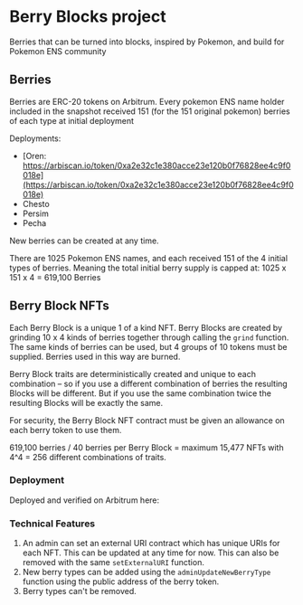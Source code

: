 # Berry Blocks project
Berries that can be turned into blocks, inspired by Pokemon, and build for Pokemon ENS community

## Berries
Berries are ERC-20 tokens on Arbitrum. Every pokemon ENS name holder included in the snapshot received 151 (for the 151 original pokemon) berries of each type at initial deployment

Deployments:
- [Oren: https://arbiscan.io/token/0xa2e32c1e380acce23e120b0f76828ee4c9f0018e](https://arbiscan.io/token/0xa2e32c1e380acce23e120b0f76828ee4c9f0018e)
- Chesto
- Persim
- Pecha

New berries can be created at any time.

There are 1025 Pokemon ENS names, and each received 151 of the 4 initial types of berries. Meaning the total initial berry supply is capped at: 1025 x 151 x 4 = 619,100 Berries

## Berry Block NFTs

Each Berry Block is a unique 1 of a kind NFT. Berry Blocks are created by grinding 10 x 4 kinds of berries together through calling the `grind` function. The same kinds of berries can be used, but 4 groups of 10 tokens must be supplied. Berries used in this way are burned.

Berry Block traits are deterministically created and unique to each combination – so if you use a different combination of berries the resulting Blocks will be different. But if you use the same combination twice the resulting Blocks will be exactly the same.

For security, the Berry Block NFT contract must be given an allowance on each berry token to use them.

619,100 berries / 40 berries per Berry Block = maximum 15,477 NFTs with 4^4 = 256 different combinations of traits.


### Deployment
Deployed and verified on Arbitrum here: 

### Technical Features
1. An admin can set an external URI contract which has unique URIs for each NFT. This can be updated at any time for now. This can also be removed with the same `setExternalURI` function.
2. New berry types can be added using the `adminUpdateNewBerryType` function using the public address of the berry token.
3. Berry types can't be removed.
